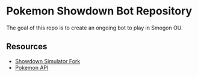 # Pokemon Showdown Bot Repository

The goal of this repo is to create an ongoing bot to play in Smogon OU.

## Resources

- [Showdown Simulator Fork](https://github.com/nacharya114/pokemon-showdown)
- [Pokemon API](https://github.com/PokeAPI/pokeapi)

